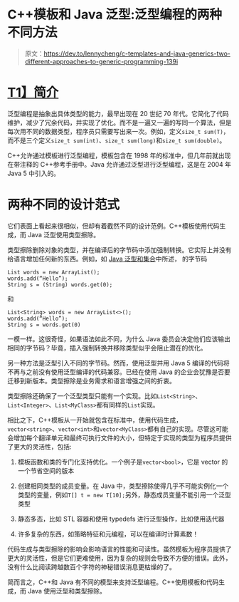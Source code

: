 # C++模板和 Java 泛型:泛型编程的两种不同方法

> 原文：<https://dev.to/lennycheng/c-templates-and-java-generics-two-different-approaches-to-generic-programming-139i>

# [T1】简介](#intro)

泛型编程是抽象出具体类型的能力，最早出现在 20 世纪 70 年代。它简化了代码维护，减少了冗余代码，并实现了优化。而不是一遍又一遍的写同一个算法，但是每次用不同的数据类型，程序员只需要写出来一次。例如，定义`size_t sum(T)`，而不是三个定义`size_t sum(int)`、`size_t sum(long)`和`size_t sum(double)`。

C++允许通过模板进行泛型编程，模板包含在 1998 年的标准中，但几年前就出现在带注释的 C++参考手册中。Java 允许通过泛型进行泛型编程，这是在 2004 年 Java 5 中引入的。

# 两种不同的设计范式

它们表面上看起来很相似，但却有着截然不同的设计范例。C++模板使用代码生成，而 Java 泛型使用类型擦除。

类型擦除删除对象的类型，并在编译后的字节码中添加强制转换。它实际上并没有给语言增加任何新的东西。例如，如 [Java 泛型和集合](https://www.amazon.com/Java-Generics-Collections-Development-Process/dp/0596527756/)中所述，
的字节码

```
List words = new ArrayList();
words.add(“Hello”);
String s = (String) words.get(0); 
```

和

```
List<String> words = new ArrayList<>();
words.add(“Hello”);
String s = words.get(0) 
```

一模一样。这很奇怪，如果语法如此不同，为什么 Java 委员会决定他们应该输出相同的字节码？毕竟，插入强制转换并移除类型似乎会阻止潜在的优化。

另一种方法是泛型引入不同的字节码。然而，使用泛型并用 Java 5 编译的代码将不再与之前没有使用泛型编译的代码兼容。已经在使用 Java 的企业会犹豫是否要迁移到新版本。类型擦除是业务需求和语言增强之间的折衷。

类型擦除还确保了一个泛型类型只能有一个实现。比如`List<String>`、`List<Integer>`、`List<MyClass>`都有同样的`List`实现。

相比之下，C++模板从一开始就包含在标准中，使用代码生成，`vector<string>`、`vector<int>`和`vector<MyClass>`都有自己的实现。尽管这可能会增加每个翻译单元和最终可执行文件的大小，但特定于实现的类型为程序员提供了更大的灵活性，包括:

1.  模板函数和类的专门化支持优化。一个例子是`vector<bool>`，它是 vector 的一个节省空间的版本

2.  创建相同类型的成员变量。在 Java 中，类型擦除使得几乎不可能实例化一个类型的变量，例如`T[] t = new T[10];`另外，静态成员变量不能引用一个泛型类型

3.  静态多态，比如 STL 容器和使用 typedefs 进行泛型操作，比如使用迭代器

4.  许多复杂的东西，如策略特征和元编程，可以在编译时计算素数！

代码生成与类型擦除的影响会影响语言的性能和可读性。虽然模板为程序员提供了更大的灵活性，但是它们更难使用，因为复杂的规则会导致不方便的错误。此外，没有什么比阅读跨越数百个字符的神秘错误消息更枯燥的了。

简而言之，C++和 Java 有不同的模型来支持泛型编程。C++使用模板和代码生成，而 Java 使用泛型和类型擦除。